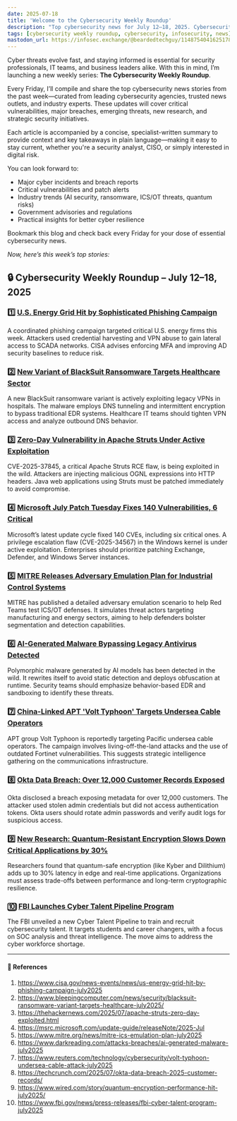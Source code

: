 ```yaml
---
date: 2025-07-18
title: 'Welcome to the Cybersecurity Weekly Roundup'
description: "Top cybersecurity news for July 12–18, 2025. Cybersecurity Weekly Roundup from CybersecKyle."
tags: [cybersecurity weekly roundup, cybersecurity, infosecurity, news]
mastodon_url: https://infosec.exchange/@beardedtechguy/114875404162517835
---
```


Cyber threats evolve fast, and staying informed is essential for security professionals, IT teams, and business leaders alike. With this in mind, I’m launching a new weekly series: **The Cybersecurity Weekly Roundup**.

Every Friday, I’ll compile and share the top cybersecurity news stories from the past week—curated from leading cybersecurity agencies, trusted news outlets, and industry experts. These updates will cover critical vulnerabilities, major breaches, emerging threats, new research, and strategic security initiatives.

Each article is accompanied by a concise, specialist-written summary to provide context and key takeaways in plain language—making it easy to stay current, whether you're a security analyst, CISO, or simply interested in digital risk.

You can look forward to:

- Major cyber incidents and breach reports  
- Critical vulnerabilities and patch alerts  
- Industry trends (AI security, ransomware, ICS/OT threats, quantum risks)  
- Government advisories and regulations  
- Practical insights for better cyber resilience  

Bookmark this blog and check back every Friday for your dose of essential cybersecurity news.

*Now, here’s this week’s top stories:*

## 🔒 Cybersecurity Weekly Roundup – July 12–18, 2025

### 1️⃣ [U.S. Energy Grid Hit by Sophisticated Phishing Campaign](https://www.cisa.gov/news-events/news/us-energy-grid-hit-by-phishing-campaign-july2025)

A coordinated phishing campaign targeted critical U.S. energy firms this week. Attackers used credential harvesting and VPN abuse to gain lateral access to SCADA networks. CISA advises enforcing MFA and improving AD security baselines to reduce risk.

### 2️⃣ [New Variant of BlackSuit Ransomware Targets Healthcare Sector](https://www.bleepingcomputer.com/news/security/blacksuit-ransomware-variant-targets-healthcare-july2025/)

A new BlackSuit ransomware variant is actively exploiting legacy VPNs in hospitals. The malware employs DNS tunneling and intermittent encryption to bypass traditional EDR systems. Healthcare IT teams should tighten VPN access and analyze outbound DNS behavior.

### 3️⃣ [Zero-Day Vulnerability in Apache Struts Under Active Exploitation](https://thehackernews.com/2025/07/apache-struts-zero-day-exploited.html)

CVE-2025-37845, a critical Apache Struts RCE flaw, is being exploited in the wild. Attackers are injecting malicious OGNL expressions into HTTP headers. Java web applications using Struts must be patched immediately to avoid compromise.

### 4️⃣ [Microsoft July Patch Tuesday Fixes 140 Vulnerabilities, 6 Critical](https://msrc.microsoft.com/update-guide/releaseNote/2025-Jul)

Microsoft’s latest update cycle fixed 140 CVEs, including six critical ones. A privilege escalation flaw (CVE-2025-34567) in the Windows kernel is under active exploitation. Enterprises should prioritize patching Exchange, Defender, and Windows Server instances.

### 5️⃣ [MITRE Releases Adversary Emulation Plan for Industrial Control Systems](https://www.mitre.org/news/mitre-ics-emulation-plan-july2025)

MITRE has published a detailed adversary emulation scenario to help Red Teams test ICS/OT defenses. It simulates threat actors targeting manufacturing and energy sectors, aiming to help defenders bolster segmentation and detection capabilities.

### 6️⃣ [AI-Generated Malware Bypassing Legacy Antivirus Detected](https://www.darkreading.com/attacks-breaches/ai-generated-malware-july2025)

Polymorphic malware generated by AI models has been detected in the wild. It rewrites itself to avoid static detection and deploys obfuscation at runtime. Security teams should emphasize behavior-based EDR and sandboxing to identify these threats.

### 7️⃣ [China-Linked APT 'Volt Typhoon' Targets Undersea Cable Operators](https://www.reuters.com/technology/cybersecurity/volt-typhoon-undersea-cable-attack-july2025)

APT group Volt Typhoon is reportedly targeting Pacific undersea cable operators. The campaign involves living-off-the-land attacks and the use of outdated Fortinet vulnerabilities. This suggests strategic intelligence gathering on the communications infrastructure.

### 8️⃣ [Okta Data Breach: Over 12,000 Customer Records Exposed](https://techcrunch.com/2025/07/okta-data-breach-2025-customer-records/)

Okta disclosed a breach exposing metadata for over 12,000 customers. The attacker used stolen admin credentials but did not access authentication tokens. Okta users should rotate admin passwords and verify audit logs for suspicious access.

### 9️⃣ [New Research: Quantum-Resistant Encryption Slows Down Critical Applications by 30%](https://www.wired.com/story/quantum-encryption-performance-hit-july2025/)

Researchers found that quantum-safe encryption (like Kyber and Dilithium) adds up to 30% latency in edge and real-time applications. Organizations must assess trade-offs between performance and long-term cryptographic resilience.

### 🔟 [FBI Launches Cyber Talent Pipeline Program](https://www.fbi.gov/news/press-releases/fbi-cyber-talent-program-july2025)

The FBI unveiled a new Cyber Talent Pipeline to train and recruit cybersecurity talent. It targets students and career changers, with a focus on SOC analysis and threat intelligence. The move aims to address the cyber workforce shortage.

---

#### 🔗 References

1. <https://www.cisa.gov/news-events/news/us-energy-grid-hit-by-phishing-campaign-july2025>
2. <https://www.bleepingcomputer.com/news/security/blacksuit-ransomware-variant-targets-healthcare-july2025/>
3. <https://thehackernews.com/2025/07/apache-struts-zero-day-exploited.html>
4. <https://msrc.microsoft.com/update-guide/releaseNote/2025-Jul>
5. <https://www.mitre.org/news/mitre-ics-emulation-plan-july2025>
6. <https://www.darkreading.com/attacks-breaches/ai-generated-malware-july2025>
7. <https://www.reuters.com/technology/cybersecurity/volt-typhoon-undersea-cable-attack-july2025>
8. <https://techcrunch.com/2025/07/okta-data-breach-2025-customer-records/>
9. <https://www.wired.com/story/quantum-encryption-performance-hit-july2025/>
10. <https://www.fbi.gov/news/press-releases/fbi-cyber-talent-program-july2025>
